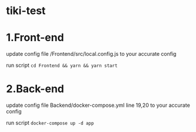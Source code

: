 # tiki-test

# 1.Front-end
update config file /Frontend/src/local.config.js to your accurate config

run script `cd Frontend && yarn && yarn start`

# 2.Back-end

update config file Backend/docker-compose.yml line 19,20 to your accurate config

run script `docker-compose up -d app`
